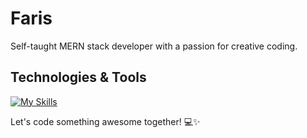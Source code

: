 # Faris

Self-taught MERN stack developer with a passion for creative coding.

## Technologies & Tools

[![My Skills](https://skillicons.dev/icons?i=react,ts,js,figma,redux,tailwind,css,bootstrap&theme=light)](https://skillicons.dev)

Let's code something awesome together! 💻✨
